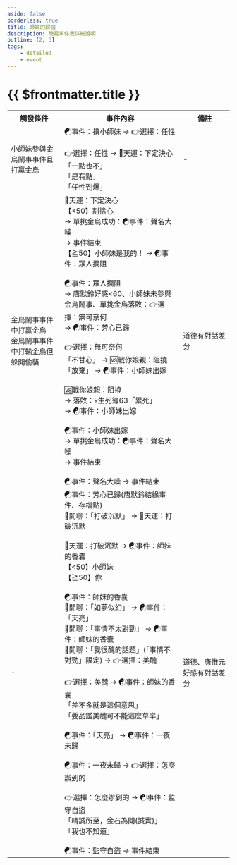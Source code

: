 ```yaml
---
aside: false
borderless: true
title: 師妹的歸宿
description: 簡易事件表詳細說明
outline: [2, 3]
tags:
    - detailed
    - event
---
```


# {{ $frontmatter.title }}

<Table class="timeline-table">
    <tr class="timeline-header">
        <th>觸發條件</th>
        <th>事件內容</th>
        <th>備註</th>
    </tr>
	<tr>
		<td>小師妹參與金烏鬧事事件且打贏金烏</td>
		<td>
			<span title="唐默鈴+3、心相+10">☯事件：揹小師妹 → 👉選擇：任性 </span> <br>
			<br>
			👉選擇：任性 → 🎲天運：下定決心 <br>
			<span title="處世-1、唐默鈴+1">「一點也不」 </span> <br>
			<span title="唐默鈴+2">「是有點」 </span> <br>
			<span title="嘴力+1、性情+1、唐默鈴+1">「任性到爆」 </span> <br>
		</td>
		<td>-</td>
	</tr>
	<tr>
		<td>
			金烏鬧事事件中打贏金烏 <br>
			金烏鬧事事件中打輸金烏但躲開偷襲 <br>
		</td>
		<td>
			<span title="
性情補正(莽夫+20勇敢+10謹慎-10懦夫-20)
處世補正(粗魯+20豪爽+10知禮-10矯情-20)
唐默鈴好感正向補正
唐惟元好感*0.2負向補正
唐布衣、唐錚、唐陞、唐中翎好感*0.3負向補正
			">🎲天運：下定決心 </span> <br>
			<span title="性情-2、命運+1、心相-100">【<50】割捨心 </span> <br>
			→ 單挑金烏成功：☯事件：聲名大噪 <br>
			→ 事件結束 <br>
			【≧50】小師妹是我的！ → ☯事件：眾人攔阻 <br>
			<br>
			<span title="
道德≧40：獲得技能【勇氣】Lv1
唐默鈴好感≧60、小師妹參與金烏鬧事、單挑金烏獲勝：唐默鈴+10、心相+20
			">☯事件：眾人攔阻 </span> <br>
			→ 唐默鈴好感<60、小師妹未參與金烏鬧事、單挑金烏落敗：👉選擇：無可奈何 <br>
			→ ☯事件：芳心已歸 <br>
			<br>
			👉選擇：無可奈何 <br>
			「不甘心」 → 🆚戰你娘親：阻撓 <br>
			「放棄」 → ☯事件：小師妹出嫁 <br>
			<br>
			<span title="
向心≧75：同門之情Lv3
向心≧50：同門之情Lv2
向心<50：同門之情Lv1
我方血量減半，對方人多勢眾，第六回合我方憤怒
獲勝、平手(七回合)、變心次數≧1：貢獻-20
			">🆚戰你娘親：阻撓 </span> <br>
			→ 落敗：💀生死簿63「累死」 <br>
			→ ☯事件：小師妹出嫁 <br>
			<br>
			<span title="心上人唐默鈴：心相-10">☯事件：小師妹出嫁 </span> <br>
			→ 單挑金烏成功：☯事件：聲名大噪 <br>
			→ 事件結束 <br>
			<br>
			<span title="
金烏死亡：名聲+4、青城、全真、峨嵋、嵩山、南宮、上官好感-1、崆峒派好感+2、虞小梅+3、郁竹+1、魏菊+2、獲得稱號「閻王使者」
金烏未死：名聲+3、虞小梅+3、郁竹+1、魏菊+2、崆峒派好感+2
			">☯事件：聲名大噪 → 事件結束 </span> <br>
		</td>
		<td>道德有對話差分</td>
	</tr>
	<tr>
		<td>-</td>
		<td>
			☯事件：芳心已歸(唐默鈴結緣事件、存檔點) <br>
			💬閒聊：「打破沉默」 → 🎲天運：打破沉默 <br>
			<br>
			🎲天運：打破沉默 → ☯事件：師妹的香囊 <br>
			<span title="道德≦40：性情-1">【<50】小師妹 </span> <br>
			<span title="嘴力≧40：嘴力+2、處世-1、唐默鈴+2">【≧50】你 </span> <br>
			<br>
			<span title="獲得道具【小師妹的香囊】，🚩結緣唐默鈴">☯事件：師妹的香囊 </span> <br>
			💬閒聊：「如夢似幻」 → ☯事件：「天亮」 <br>
			💬閒聊：「事情不太對勁」 → ☯事件：師妹的香囊 <br>
			💬閒聊：「我很醜的話題」(「事情不對勁」限定) → 👉選擇：美醜 <br>
			<br>
			👉選擇：美醜 → ☯事件：師妹的香囊 <br>
			<span title="道德≦40：唐默鈴+1">「差不多就是這個意思」 </span> <br>
			<span title="處世-2、修養-2、學問-2、嘴力+1、道德-1、唐默鈴-2">「要品鑑美醜可不能這麼草率」 </span> <br>
			<br>
			☯事件：「天亮」 → ☯事件：一夜未歸 <br>
			<br>
			<span title="
道德≦40：名聲-3
南宮深好感<30、南宮家好感<5：唐陞-1、南宮深-3、南宮家好感-2
			">☯事件：一夜未歸 → 👉選擇：怎麼辦到的 </span> <br>
			<br>
			👉選擇：怎麼辦到的 → ☯事件：監守自盜 <br>
			<span title="處世+1、唐惟元-1">「精誠所至，金石為開(誠實)」 </span> <br>
			「我也不知道」<br>
			<br>
			<span title="
唐陞好感≧45、道德<40：嘴力+1、唐陞-2
貢獻-200
			">☯事件：監守自盜 → 事件結束 </span> <br>
		</td>
		<td>道德、唐惟元好感有對話差分</td>
	</tr>
</table>